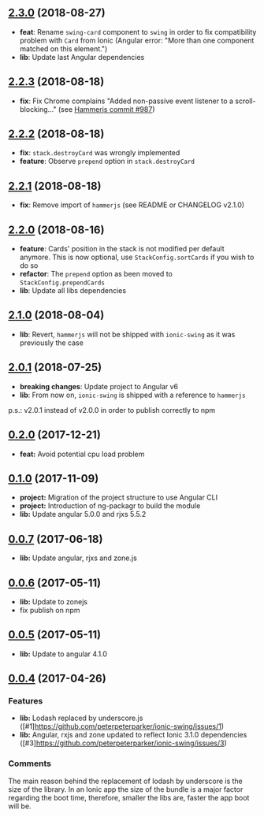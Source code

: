 <a name="2.3.0"></a>
## [2.3.0](https://github.com/peterpeterparker/ionic-swing/compare/v2.2.3...v2.3.0) (2018-08-27)
* **feat**: Rename `swing-card` component to `swing` in order to fix compatibility problem with `Card` from Ionic (Angular error: "More than one component matched on this element.")
* **lib**: Update last Angular dependencies

<a name="2.2.3"></a>
## [2.2.3](https://github.com/peterpeterparker/ionic-swing/compare/v2.2.2...v2.2.3) (2018-08-18)
* **fix**: Fix Chrome complains "Added non-passive event listener to a scroll-blocking..." (see [Hammerjs commit #987](https://github.com/hammerjs/hammer.js/pull/987/commits/49cd23d30d9618c5e8b14dd4412f94454143e080))

<a name="2.2.2"></a>
## [2.2.2](https://github.com/peterpeterparker/ionic-swing/compare/v2.2.1...v2.2.2) (2018-08-18)
* **fix**: `stack.destroyCard` was wrongly implemented
* **feature**: Observe `prepend` option in `stack.destroyCard`

<a name="2.2.1"></a>
## [2.2.1](https://github.com/peterpeterparker/ionic-swing/compare/v2.2.0...v2.2.1) (2018-08-18)
* **fix**: Remove import of `hammerjs` (see README or CHANGELOG v2.1.0)

<a name="2.2.0"></a>
## [2.2.0](https://github.com/peterpeterparker/ionic-swing/compare/v2.1.0...v2.2.0) (2018-08-16)
* **feature**: Cards' position in the stack is not modified per default anymore. This is now optional, use `StackConfig.sortCards` if you wish to do so
* **refactor**: The `prepend` option as been moved to  `StackConfig.prependCards`
* **lib**: Update all libs dependencies

<a name="2.1.0"></a>
## [2.1.0](https://github.com/peterpeterparker/ionic-swing/compare/v2.0.1...v2.1.0) (2018-08-04)
* **lib**: Revert, `hammerjs` will not be shipped with `ionic-swing` as it was previously the case

<a name="2.0.1"></a>
## [2.0.1](https://github.com/peterpeterparker/ionic-swing/compare/v0.2.0...v2.0.1) (2018-07-25)
* **breaking changes**: Update project to Angular v6
* **lib**: From now on, `ionic-swing` is shipped with a reference to `hammerjs`

p.s.: v2.0.1 instead of v2.0.0 in order to publish correctly to npm

<a name="0.2.0"></a>
## [0.2.0](https://github.com/peterpeterparker/ionic-swing/compare/v0.0.10...v0.2.0) (2017-12-21)
* **feat:** Avoid potential cpu load problem

<a name="0.1.0"></a>
## [0.1.0](https://github.com/peterpeterparker/ionic-swing/compare/v0.0.10...v0.1.0) (2017-11-09)
* **project:** Migration of the project structure to use Angular CLI
* **project:** Introduction of ng-packagr to build the module
* **lib:** Update angular 5.0.0 and rjxs 5.5.2

<a name="0.0.7"></a>
## [0.0.7](https://github.com/peterpeterparker/ionic-swing/compare/v0.0.6...v0.0.10) (2017-06-18)
* **lib:** Update angular, rjxs and zone.js

<a name="0.0.6"></a>
## [0.0.6](https://github.com/peterpeterparker/ionic-swing/compare/v0.0.5...v0.0.6) (2017-05-11)
* **lib:** Update to zonejs
* fix publish on npm

<a name="0.0.5"></a>
## [0.0.5](https://github.com/peterpeterparker/ionic-swing/compare/v0.0.4...v0.0.5) (2017-05-11)
* **lib:** Update to angular 4.1.0

<a name="0.0.4"></a>
## [0.0.4](https://github.com/peterpeterparker/ionic-swing/compare/v0.0.3...v0.0.4) (2017-04-26)

### Features

* **lib:** Lodash replaced by underscore.js ([#1]https://github.com/peterpeterparker/ionic-swing/issues/1)
* **lib:** Angular, rxjs and zone updated to reflect Ionic 3.1.0 dependencies ([#3]https://github.com/peterpeterparker/ionic-swing/issues/3)

### Comments

The main reason behind the replacement of lodash by underscore is the size of the library. In an Ionic app the size of the bundle is a major factor regarding the boot time, therefore, smaller the libs are, faster the app boot will be.
